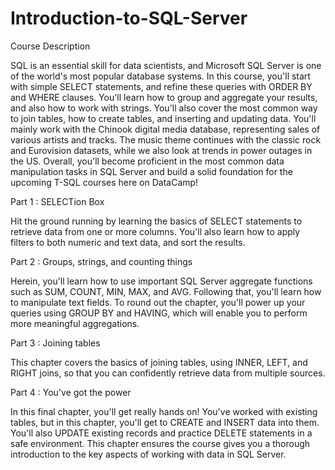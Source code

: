 # Introduction-to-SQL-Server

Course Description

SQL is an essential skill for data scientists, and Microsoft SQL Server is one of the world's most popular database systems. In this course, you'll start with simple SELECT statements, and refine these queries with ORDER BY and WHERE clauses. You'll learn how to group and aggregate your results, and also how to work with strings. You'll also cover the most common way to join tables, how to create tables, and inserting and updating data. You'll mainly work with the Chinook digital media database, representing sales of various artists and tracks. The music theme continues with the classic rock and Eurovision datasets, while we also look at trends in power outages in the US. Overall, you'll become proficient in the most common data manipulation tasks in SQL Server and build a solid foundation for the upcoming T-SQL courses here on DataCamp!

Part 1 : SELECTion Box

Hit the ground running by learning the basics of SELECT statements to retrieve data from one or more columns. You'll also learn how to apply filters to both numeric and text data, and sort the results.

Part 2 : Groups, strings, and counting things

Herein, you'll learn how to use important SQL Server aggregate functions such as SUM, COUNT, MIN, MAX, and AVG. Following that, you'll learn how to manipulate text fields. To round out the chapter, you'll power up your queries using GROUP BY and HAVING, which will enable you to perform more meaningful aggregations.

Part 3 : Joining tables

This chapter covers the basics of joining tables, using INNER, LEFT, and RIGHT joins, so that you can confidently retrieve data from multiple sources.

Part 4 : You've got the power

In this final chapter, you'll get really hands on! You've worked with existing tables, but in this chapter, you'll get to CREATE and INSERT data into them. You'll also UPDATE existing records and practice DELETE statements in a safe environment. This chapter ensures the course gives you a thorough introduction to the key aspects of working with data in SQL Server.
